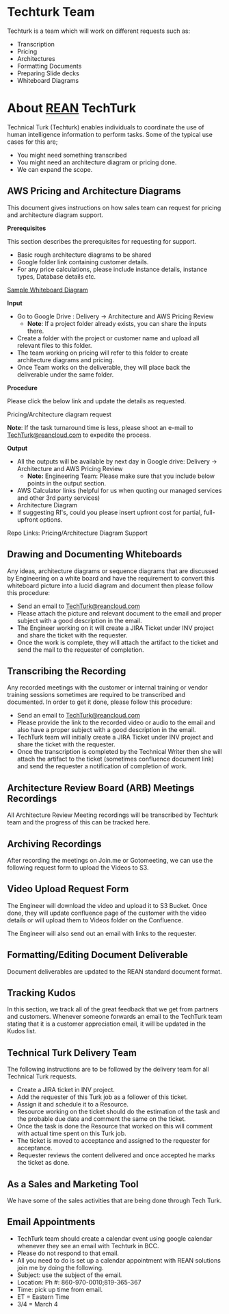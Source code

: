 # Techturk Team
Techturk is a team which will work on different requests such as:
- Transcription
- Pricing
- Architectures
- Formatting Documents
- Preparing Slide decks
- Whiteboard Diagrams

# About [REAN](https://www.reancloud.com/) TechTurk

Technical Turk (Techturk) enables individuals to coordinate the use of human intelligence information to perform tasks. Some of the typical use cases for this are;    
- You might need something transcribed
- You might need an architecture diagram or pricing done.
- We can expand the scope. 

## AWS Pricing and Architecture Diagrams

This document gives instructions on how sales team can request for pricing and architecture diagram support. 

**Prerequisites**

This section describes the prerequisites for requesting for support. 
- Basic rough architecture diagrams to be shared
- Google folder link containing customer details.
- For any price calculations, please include instance details, instance types, Database details etc.

[Sample Whiteboard Diagram](http://agilemodeling.com/images/models/freeForm.JPG)

**Input**

- Go to Google Drive : Delivery -> Architecture and AWS Pricing Review
    - **Note**: If a project folder already exists, you can share the inputs there.
- Create a folder with the project or customer name and upload all relevant files to this folder.
- The team working on pricing will refer to this folder to create architecture diagrams and pricing.
- Once Team works on the deliverable, they will place back the deliverable under the same folder.

**Procedure**

Please click the below link and update the details as requested.

Pricing/Architecture diagram request 

**Note**: If the task turnaround time is less, please shoot an e-mail to TechTurk@reancloud.com to expedite the process.

**Output**

- All the outputs will be available by next day in Google drive: Delivery -> Architecture and AWS Pricing Review
    - **Note:** Engineering Team: Please make sure that you include below points in the output section.
- AWS Calculator links (helpful for us when quoting our managed services and other 3rd party services)
- Architecture Diagram 
- If suggesting RI's, could you please insert upfront cost for partial, full-upfront options.

Repo Links: Pricing/Architecture Diagram Support

## Drawing and Documenting Whiteboards
Any ideas, architecture diagrams or sequence diagrams that are discussed by Engineering on a white board and have the requirement to convert this whiteboard picture into a lucid diagram and document then please follow this procedure:
- Send an email to TechTurk@reancloud.com
- Please attach the picture and relevant document to the email and proper subject with a good description in the email.
- The Engineer working on it will create a JIRA Ticket under INV project and share the ticket with the requester.
- Once the work is complete, they will attach the artifact to the ticket and send the mail to the requester of completion.

## Transcribing the Recording
Any recorded meetings with the customer or internal training or vendor training sessions sometimes are required to be transcribed and documented. In order to get it done, please follow this procedure:
- Send an email to TechTurk@reancloud.com
- Please provide the link to the recorded video or audio to the email and also have a proper subject with a good description in the email.
- TechTurk team will initially create a JIRA Ticket under INV project and share the ticket with the requester.
- Once the transcription is completed by the Technical Writer then she will attach the artifact to the ticket (sometimes confluence document link) and send the requester a notification of completion of work.

## Architecture Review Board (ARB) Meetings Recordings

All Architecture Review Meeting recordings will be transcribed by Techturk team and the progress of this can be tracked here.

## Archiving Recordings

After recording the meetings on Join.me or Gotomeeting, we can use the following request form to upload the Videos to S3.

## Video Upload Request Form

The Engineer will download the video and upload it to S3 Bucket. Once done, they will update confluence page of the customer with the video details or will upload them to Videos folder on the Confluence. 

The Engineer will also send out an email with links to the requester.

## Formatting/Editing Document Deliverable

Document deliverables are updated to the REAN standard document format. 

## Tracking Kudos

In this section, we track all of the great feedback that we get from partners and customers.
Whenever someone forwards an email to the TechTurk team stating that it is a customer appreciation email, it will be updated in the Kudos list.

## Technical Turk Delivery Team

The following instructions are to be followed by the delivery team for all Technical Turk requests. 
- Create a JIRA ticket in INV project.
- Add the requester of this Turk job as a follower of this ticket.
- Assign it and schedule it to a Resource.
- Resource working on the ticket should do the estimation of the task and the probable due date and comment the same on the ticket.
- Once the task is done the Resource that worked on this will comment with actual time spent on this Turk job.
- The ticket is moved to acceptance and assigned to the requester for acceptance.
- Requester reviews the content delivered and once accepted he marks the ticket as done.

## As a Sales and Marketing Tool

We have some of the sales activities that are being done through Tech Turk.

## Email Appointments

- TechTurk team should create a calendar event using google calendar whenever they see an email with Techturk in BCC. 
- Please do not respond to that email. 
- All you need to do is set up a calendar appointment with REAN solutions join me by doing the following. 
- Subject: use the subject of the email. 
- Location: Ph #: 860-970-0010;819-365-367
- Time: pick up time from email. 
- ET = Eastern Time
- 3/4 = March 4
